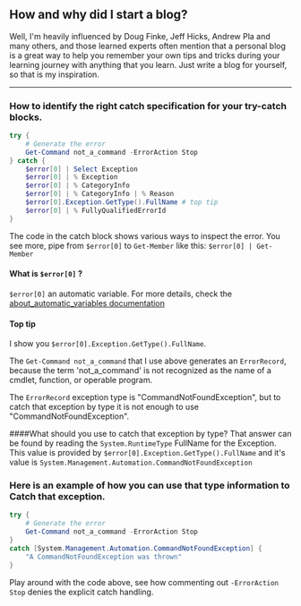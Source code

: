 ## How and why did I start a blog?

Well, I'm heavily influenced by Doug Finke, Jeff Hicks, Andrew Pla and many others, and those learned experts often mention that a personal blog is
a great way to help you remember your own tips and tricks during your learning journey with anything that you learn. Just write a blog for yourself, so that is my inspiration.

---

### How to identify the right catch specification for your try-catch blocks.

```powershell
try {
    # Generate the error
    Get-Command not_a_command -ErrorAction Stop
} catch {
    $error[0] | Select Exception
    $error[0] | % Exception
    $error[0] | % CategoryInfo
    $error[0] | % CategoryInfo | % Reason
    $error[0].Exception.GetType().FullName # top tip
    $error[0] | % FullyQualifiedErrorId
}
```

The code in the catch block shows various ways to inspect the error. You see more, pipe from `$error[0]` to `Get-Member` like this: `$error[0] | Get-Member`

#### What is `$error[0]` ?

`$error[0]` an automatic variable. For more details, check the [about_automatic_variables documentation](https://learn.microsoft.com/en-us/powershell/module/microsoft.powershell.core/about/about_automatic_variables)

#### Top tip
I show you `$error[0].Exception.GetType().FullName`.

The `Get-Command not_a_command` that I use above generates an `ErrorRecord`, because the term 'not_a_command' is not recognized as the name of a cmdlet, function, or operable program.

The `ErrorRecord` exception type is "CommandNotFoundException", but to catch that exception by type it is not enough to use "CommandNotFoundException".

####What should you use to catch that exception by type?
That answer can be found by reading the `System.RuntimeType` FullName for the Exception.
This value is provided by `$error[0].Exception.GetType().FullName` and it's value is `System.Management.Automation.CommandNotFoundException`

### Here is an example of how you can use that type information to Catch that exception.

```powershell
try {
    # Generate the error
    Get-Command not_a_command -ErrorAction Stop
}
catch [System.Management.Automation.CommandNotFoundException] {
    "A CommandNotFoundException was thrown"
}

```

Play around with the code above, see how commenting out `-ErrorAction Stop` denies the explicit catch handling.

